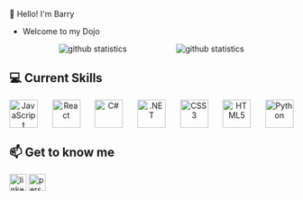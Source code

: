 👋 Hello! I'm Barry
- Welcome to my Dojo

<div align="center" style="display: flex; justify-content: space-evenly;">
  <img src="https://github-readme-stats.vercel.app/api?username=barryshovlin&show_icons=true&count_private=true&theme=react" alt="github statistics" />
  <img src="https://github-readme-stats.vercel.app/api/top-langs/?username=Keartroth&layout=compact&theme=react" alt="github statistics" />
</div>

## 💻 Current Skills
<div align="center" style="display: flex; justify-content: space-between;">
  <img src="https://profilinator.rishav.dev/skills-assets/javascript-original.svg" alt="JavaScript" height="50" />
  <img src="https://profilinator.rishav.dev/skills-assets/react-original-wordmark.svg" alt="React" height="50" />
  <img src="https://profilinator.rishav.dev/skills-assets/csharp-original.svg" alt="C#" height="50" />
  <img src="https://profilinator.rishav.dev/skills-assets/dot-net-original-wordmark.svg" alt=".NET" height="50" />
  <img src="https://profilinator.rishav.dev/skills-assets/css3-original-wordmark.svg" alt="CSS3" height="50" />
  <img src="https://profilinator.rishav.dev/skills-assets/html5-original-wordmark.svg" alt="HTML5" height="50" />
  <img src="https://profilinator.rishav.dev/skills-assets/python-original.svg" alt="Python" height="50" />
</div>

## 📫 Get to know me
<div>
  <a href="https://www.linkedin.com/in/barry-shovlin/" target="_blank" style="text-decoration: none; &:hover {text-decoration: none;}">
    <img src="https://img.shields.io/badge/linkedin-%231E77B5.svg?&style=for-the-badge&logo=linkedin&logo" alt="linkedin" height="30" />
  </a>  
  <a href="https://barryshovlin.github.io/" target="_blank" style="text-decoration: none; &:hover {text-decoration: none;}">
    <img src="https://img.shields.io/badge/-Portfolio-green" alt="personal site" height="30" />
  </a>
</div>
<br/>
<!--
**BarryShovlin/barryshovlin** is a ✨ _special_ ✨ repository because its `README.md` (this file) appears on your GitHub profile.

Here are some ideas to get you started:

- 🔭 I’m currently working on ...
- 🌱 I’m currently learning ...
- 👯 I’m looking to collaborate on ...
- 🤔 I’m looking for help with ...
- 💬 Ask me about ...
- 📫 How to reach me: ...
- 😄 Pronouns: ...
- ⚡ Fun fact: ...
-->
